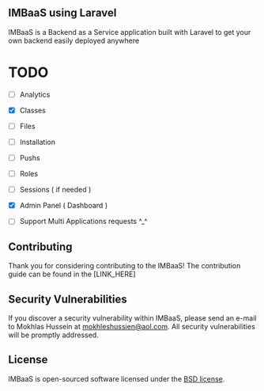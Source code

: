 ## IMBaaS using Laravel

IMBaaS is a Backend as a Service application built with Laravel to get your own backend easily deployed anywhere

# TODO

- [ ] Analytics
- [x] Classes
- [ ] Files
- [ ] Installation
- [ ] Pushs
- [ ] Roles
- [ ] Sessions ( if needed )
- [x] Admin Panel ( Dashboard )
- [ ] Support Multi Applications requests ^_^


## Contributing

Thank you for considering contributing to the IMBaaS! The contribution guide can be found in the [LINK_HERE]

## Security Vulnerabilities

If you discover a security vulnerability within IMBaaS, please send an e-mail to Mokhlas Hussein at mokhleshussien@aol.com. All security vulnerabilities will be promptly addressed.

## License

IMBaaS is open-sourced software licensed under the [BSD license](https://opensource.org/licenses/BSD-3-Clause).
